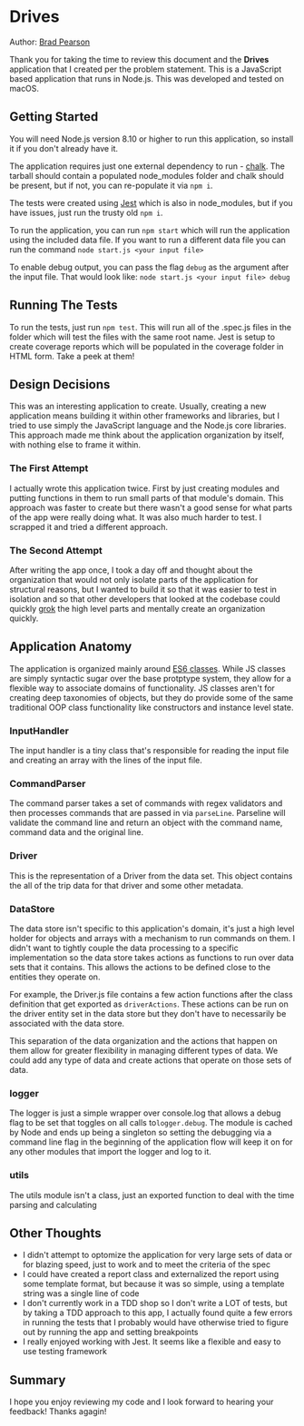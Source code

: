 # Drives

Author: [Brad Pearson](https://github.com/bradpearson)

Thank you for taking the time to review this document and the **Drives** application that I created per the problem statement. This is a JavaScript based application that runs in Node.js. This was developed and tested on macOS.

## Getting Started

You will need Node.js version 8.10 or higher to run this application, so install it if you don't already have it.

The application requires just one external dependency to run - [chalk](https://github.com/chalk/chalk). The tarball should contain a populated node_modules folder and chalk should be present, but if not, you can re-populate it via `npm i`.

The tests were created using [Jest](https://jestjs.io/) which is also in node_modules, but if you have issues, just run the trusty old `npm i`.

To run the application, you can run `npm start` which will run the application using the included data file.
If you want to run a different data file you can run the command `node start.js <your input file>`

To enable debug output, you can pass the flag `debug` as the argument after the input file. That would look like:
`node start.js <your input file> debug`

## Running The Tests

To run the tests, just run `npm test`. This will run all of the .spec.js files in the folder which will test the files with the same root name. Jest is setup to create coverage reports which will be populated in the coverage folder in HTML form. Take a peek at them!

## Design Decisions

This was an interesting application to create. Usually, creating a new application means building it within other frameworks and libraries, but I tried to use simply the JavaScript language and the Node.js core libraries. This approach made me think about the application organization by itself, with nothing else to frame it within.

### The First Attempt

I actually wrote this application twice. First by just creating modules and putting functions in them to run small parts of that module's domain. This approach was faster to create but there wasn't a good sense for what parts of the app were really doing what. It was also much harder to test. I scrapped it and tried a different approach.

### The Second Attempt

After writing the app once, I took a day off and thought about the organization that would not only isolate parts of the application for structural reasons, but I wanted to build it so that it was easier to test in isolation and so that other developers that looked at the codebase could quickly [grok](https://en.wikipedia.org/wiki/Grok) the high level parts and mentally create an organization quickly.

## Application Anatomy

The application is organized mainly around [ES6 classes](https://developer.mozilla.org/en-US/docs/Web/JavaScript/Reference/Classes). While JS classes are simply syntactic sugar over the base protptype system, they allow for a flexible way to associate domains of functionality. JS classes aren't for creating deep taxonomies of objects, but they do provide some of the same traditional OOP class functionality like constructors and instance level state.

### InputHandler

The input handler is a tiny class that's responsible for reading the input file and creating an array with the lines of the input file.

### CommandParser

The command parser takes a set of commands with regex validators and then processes commands that are passed in via `parseLine`. Parseline will validate the command line and return an object with the command name, command data and the original line.

### Driver

This is the representation of a Driver from the data set. This object contains the all of the trip data for that driver and some other metadata.

### DataStore

The data store isn't specific to this application's domain, it's just a high level holder for objects and arrays with a mechanism to run commands on them. I didn't want to tightly couple the data processing to a specific implementation so the data store takes actions as functions to run over data sets that it contains. This allows the actions to be defined close to the entities they operate on.

For example, the Driver.js file contains a few action functions after the class definition that get exported as `driverActions`. These actions can be run on the driver entity set in the data store but they don't have to necessarily be associated with the data store.

This separation of the data organization and the actions that happen on them allow for greater flexibility in managing different types of data. We could add any type of data and create actions that operate on those sets of data.

### logger

The logger is just a simple wrapper over console.log that allows a debug flag to be set that toggles on all calls to`logger.debug`. The module is cached by Node and ends up being a singleton so setting the debugging via a command line flag in the beginning of the application flow will keep it on for any other modules that import the logger and log to it.

### utils

The utils module isn't a class, just an exported function to deal with the time parsing and calculating

## Other Thoughts

- I didn't attempt to optomize the application for very large sets of data or for blazing speed, just to work and to meet the criteria of the spec
- I could have created a report class and externalized the report using some template format, but because it was so simple, using a template string was a single line of code
- I don't currently work in a TDD shop so I don't write a LOT of tests, but by taking a TDD approach to this app, I actually found quite a few errors in running the tests that I probably would have otherwise tried to figure out by running the app and setting breakpoints
- I really enjoyed working with Jest. It seems like a flexible and easy to use testing framework

## Summary

I hope you enjoy reviewing my code and I look forward to hearing your feedback! Thanks agagin!
